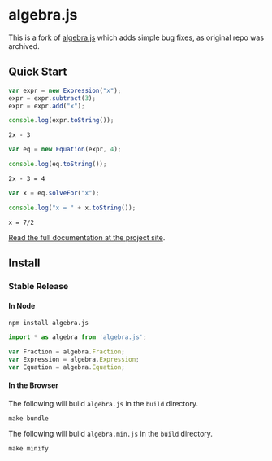 # algebra.js 

This is a fork of [algebra.js](https://github.com/nicolewhite/algebra.js) which adds simple bug fixes, as original repo was archived.

## Quick Start

```js
var expr = new Expression("x");
expr = expr.subtract(3);
expr = expr.add("x");

console.log(expr.toString());
```

```
2x - 3
```

```js
var eq = new Equation(expr, 4);

console.log(eq.toString());
```

```
2x - 3 = 4
```

```js
var x = eq.solveFor("x");

console.log("x = " + x.toString());
```

```
x = 7/2
```

[Read the full documentation at the project site](http://algebra.js.org).

## Install

### Stable Release

#### In Node

```
npm install algebra.js
```

```js
import * as algebra from 'algebra.js';

var Fraction = algebra.Fraction;
var Expression = algebra.Expression;
var Equation = algebra.Equation;
```

#### In the Browser

The following will build `algebra.js` in the `build` directory.

```
make bundle
```

The following will build `algebra.min.js` in the `build` directory.

```
make minify
```
